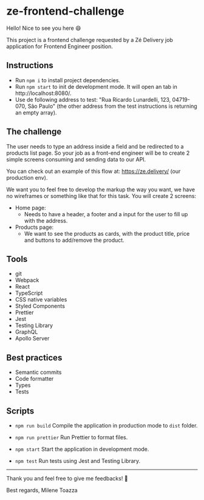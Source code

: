 # ze-frontend-challenge

Hello! Nice to see you here :smile:

This project is a frontend challenge requested by a Zé Delivery job application for Frontend Engineer position.

## Instructions

- Run `npm i` to install project dependencies.
- Run `npm start` to init de development mode. It will open an tab in http://localhost:8080/.
- Use de following address to test: "Rua Ricardo Lunardelli, 123, 04719-070, São Paulo" (the other address from the test instructions is returning an empty array).

## The challenge

The user needs to type an address inside a field and be redirected to a products list page. So your job as a front-end engineer will be to create 2 simple screens consuming and sending data to our API.

You can check out an example of this flow at: https://ze.delivery/ (our production env).

We want you to feel free to develop the markup the way you want, we have no wireframes or something like that for this task. You will create 2 screens:

- Home page:
  - Needs to have a header, a footer and a input for the user to fill up with the address.
- Products page:
  - We want to see the products as cards, with the product title, price and buttons to add/remove the product.

## Tools

- git
- Webpack
- React
- TypeScript
- CSS native variables
- Styled Components
- Prettier
- Jest
- Testing Library
- GraphQL
- Apollo Server

## Best practices

- Semantic commits
- Code formatter
- Types
- Tests

## Scripts

- `npm run build`
Compile the application in production mode to `dist` folder.

- `npm run prettier`
Run Prettier to format files.

- `npm start`
Start the application in development mode.

- `npm test`
Run tests using Jest and Testing Library.

- - -

Thank you and feel free to give me feedbacks! :rocket:

Best regards,
Milene Toazza
